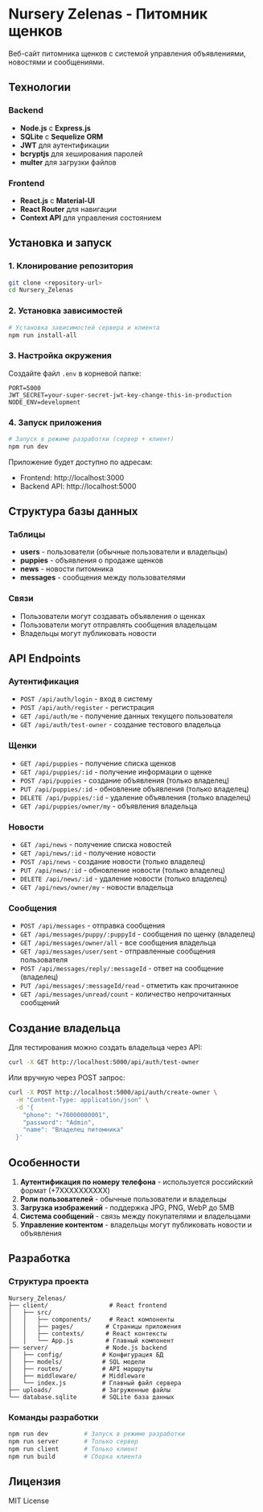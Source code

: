 # Nursery Zelenas - Питомник щенков

Веб-сайт питомника щенков с системой управления объявлениями, новостями и сообщениями.

## Технологии

### Backend
- **Node.js** с **Express.js**
- **SQLite** с **Sequelize ORM**
- **JWT** для аутентификации
- **bcryptjs** для хеширования паролей
- **multer** для загрузки файлов

### Frontend
- **React.js** с **Material-UI**
- **React Router** для навигации
- **Context API** для управления состоянием

## Установка и запуск

### 1. Клонирование репозитория
```bash
git clone <repository-url>
cd Nursery_Zelenas
```

### 2. Установка зависимостей
```bash
# Установка зависимостей сервера и клиента
npm run install-all
```

### 3. Настройка окружения
Создайте файл `.env` в корневой папке:
```env
PORT=5000
JWT_SECRET=your-super-secret-jwt-key-change-this-in-production
NODE_ENV=development
```

### 4. Запуск приложения
```bash
# Запуск в режиме разработки (сервер + клиент)
npm run dev
```

Приложение будет доступно по адресам:
- Frontend: http://localhost:3000
- Backend API: http://localhost:5000

## Структура базы данных

### Таблицы
- **users** - пользователи (обычные пользователи и владельцы)
- **puppies** - объявления о продаже щенков
- **news** - новости питомника
- **messages** - сообщения между пользователями

### Связи
- Пользователи могут создавать объявления о щенках
- Пользователи могут отправлять сообщения владельцам
- Владельцы могут публиковать новости

## API Endpoints

### Аутентификация
- `POST /api/auth/login` - вход в систему
- `POST /api/auth/register` - регистрация
- `GET /api/auth/me` - получение данных текущего пользователя
- `GET /api/auth/test-owner` - создание тестового владельца

### Щенки
- `GET /api/puppies` - получение списка щенков
- `GET /api/puppies/:id` - получение информации о щенке
- `POST /api/puppies` - создание объявления (только владелец)
- `PUT /api/puppies/:id` - обновление объявления (только владелец)
- `DELETE /api/puppies/:id` - удаление объявления (только владелец)
- `GET /api/puppies/owner/my` - объявления владельца

### Новости
- `GET /api/news` - получение списка новостей
- `GET /api/news/:id` - получение новости
- `POST /api/news` - создание новости (только владелец)
- `PUT /api/news/:id` - обновление новости (только владелец)
- `DELETE /api/news/:id` - удаление новости (только владелец)
- `GET /api/news/owner/my` - новости владельца

### Сообщения
- `POST /api/messages` - отправка сообщения
- `GET /api/messages/puppy/:puppyId` - сообщения по щенку (владелец)
- `GET /api/messages/owner/all` - все сообщения владельца
- `GET /api/messages/user/sent` - отправленные сообщения пользователя
- `POST /api/messages/reply/:messageId` - ответ на сообщение (владелец)
- `PUT /api/messages/:messageId/read` - отметить как прочитанное
- `GET /api/messages/unread/count` - количество непрочитанных сообщений

## Создание владельца

Для тестирования можно создать владельца через API:

```bash
curl -X GET http://localhost:5000/api/auth/test-owner
```

Или вручную через POST запрос:

```bash
curl -X POST http://localhost:5000/api/auth/create-owner \
  -H "Content-Type: application/json" \
  -d '{
    "phone": "+70000000001",
    "password": "Admin",
    "name": "Владелец питомника"
  }'
```

## Особенности

1. **Аутентификация по номеру телефона** - используется российский формат (+7XXXXXXXXXX)
2. **Роли пользователей** - обычные пользователи и владельцы
3. **Загрузка изображений** - поддержка JPG, PNG, WebP до 5MB
4. **Система сообщений** - связь между покупателями и владельцами
5. **Управление контентом** - владельцы могут публиковать новости и объявления

## Разработка

### Структура проекта
```
Nursery_Zelenas/
├── client/                 # React frontend
│   ├── src/
│   │   ├── components/     # React компоненты
│   │   ├── pages/         # Страницы приложения
│   │   ├── contexts/      # React контексты
│   │   └── App.js         # Главный компонент
├── server/                # Node.js backend
│   ├── config/           # Конфигурация БД
│   ├── models/           # SQL модели
│   ├── routes/           # API маршруты
│   ├── middleware/       # Middleware
│   └── index.js          # Главный файл сервера
├── uploads/              # Загруженные файлы
└── database.sqlite       # SQLite база данных
```

### Команды разработки
```bash
npm run dev          # Запуск в режиме разработки
npm run server       # Только сервер
npm run client       # Только клиент
npm run build        # Сборка клиента
```

## Лицензия

MIT License 